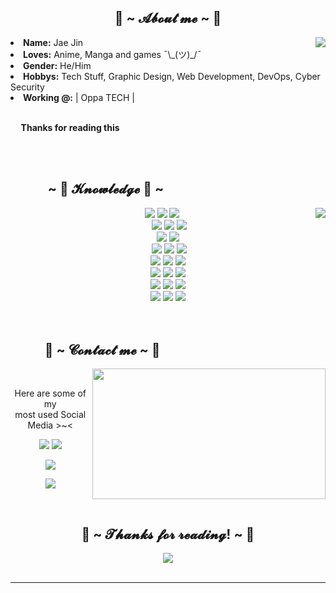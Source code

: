 <body>
<div>
<h2 align="center"> 🦊 ~ 𝓐𝓫𝓸𝓾𝓽 𝓶𝓮 ~ 🦊 </h2>
<img src="https://i.imgur.com/PKjxuan.gif" align="right">
<li>
<b>Name:</b> Jae Jin</li>
<li>
<b>Loves:</b> Anime, Manga and games ¯\_(ツ)_/¯
</li>
<li>
<b>Gender:</b> He/Him
</li>
<li>
<b>Hobbys:</b> Tech Stuff, Graphic Design, Web Development, DevOps, Cyber Security
</li>
<li>
<b>Working @:</b> | Oppa TECH |
</li>
<br>
<p><b>     Thanks for reading this     </b></p>
</div>
<br /><br />
<div>
<h2 align="left">            ~ 📇 𝓚𝓷𝓸𝔀𝓵𝓮𝓭𝓰𝓮 📇 ~</h2>
<p>
<img src="https://i.imgur.com/cz15XcX.gif" align="right">
</div>
<div>
<p align="center">
  <img
    src="https://img.shields.io/badge/Python-FFD43B?style=for-the-badge&logo=python&logoColor=darkgreen"
  />
  <img
    src="https://img.shields.io/badge/TypeScript-007ACC?style=for-the-badge&logo=typescript&logoColor=white"
  />
  <img
    src="https://img.shields.io/badge/JavaScript-F7DF1E?style=for-the-badge&logo=javascript&logoColor=black"
  /><br />
   <img
    src="https://img.shields.io/badge/node.js%20-%2343853D.svg?&style=for-the-badge&logo=node.js&logoColor=white"
  />
  <img
    src="https://img.shields.io/badge/C%23-239120?style=for-the-badge&logo=c-sharp&logoColor=white"
  />
  <img
    src="https://img.shields.io/badge/C%2B%2B-00599C?style=for-the-badge&logo=c%2B%2B&logoColor=white"
  /><br />
  <img
    src="https://img.shields.io/badge/HTML5-E34F26?style=for-the-badge&logo=html5&logoColor=white"
  />
  <img
    src="https://img.shields.io/badge/CSS3-1572B6?style=for-the-badge&logo=css3&logoColor=white"
  />
  <br />
   <img
    src="https://img.shields.io/badge/Lua-2C2D72?style=for-the-badge&logo=lua&logoColor=white"
  />
  <img
    src="https://img.shields.io/badge/TensorFlow-FF6F00?style=for-the-badge&logo=TensorFlow&logoColor=white"
  />
  <img
    src="https://img.shields.io/badge/Keras-D00000?style=for-the-badge&logo=Keras&logoColor=white"
  /><br />
  <img
    src="https://img.shields.io/badge/Kotlin-0095D5?&style=for-the-badge&logo=kotlin&logoColor=white"
  />
  <img
    src="https://img.shields.io/badge/Java-ED8B00?style=for-the-badge&logo=java&logoColor=white"
  />
  <img
    src="https://img.shields.io/badge/Haskell-5D4F85?style=for-the-badge&logo=haskell&logoColor=white"
  /><br />
  <img
    src="https://img.shields.io/badge/MongoDB-4EA94B?style=for-the-badge&logo=mongodb&logoColor=white"
  />
  <img
    src="https://img.shields.io/badge/redis-%23DD0031.svg?&style=for-the-badge&logo=redis&logoColor=white"
  />
  <img
    src="https://img.shields.io/badge/PostgreSQL-316192?style=for-the-badge&logo=postgresql&logoColor=white"
  /><br />
  <img
    src="https://img.shields.io/badge/GraphQl-E10098?style=for-the-badge&logo=graphql&logoColor=white"
  />
  <img
    src="https://img.shields.io/badge/firebase-ffca28?style=for-the-badge&logo=firebase&logoColor=black"
  />
  <img
    src="https://img.shields.io/badge/Git-F05032?style=for-the-badge&logo=git&logoColor=white"
  /><br />
  <img
    src="https://img.shields.io/badge/Amazon_AWS-232F3E?style=for-the-badge&logo=amazon-aws&logoColor=white"
  />
  <img
    src="https://img.shields.io/badge/replit-667881?style=for-the-badge&logo=replit&logoColor=white"
  />
  <img
    src="https://img.shields.io/badge/Heroku-430098?style=for-the-badge&logo=heroku&logoColor=white"
  />
  <br /><br />
<br>
<h2>           📝 ~ 𝓒𝓸𝓷𝓽𝓪𝓬𝓽 𝓶𝓮 ~ 📝</h2>
<img src="https://i.imgur.com/kk8AtGX.gif" align="right" width="373.5px" height="208.5px">
<br>
<p align="center">Here are some of my <br>
most used Social Media >~< </p>
<p align="center"><a href="https://twitter.com/Kadantte" target="_blank"><img src="https://img.shields.io/badge/Kadantte-%231DA1F2.svg?&style=for-the-badge&logo=Twitter&logoColor=white"/></a> <a href="https://discord.gg/96uswVQWT9" target="_blank"><img src="https://img.shields.io/badge/Apocalypse-%237289DA.svg?&style=for-the-badge&logo=discord&logoColor=white"/></a></p>
<p align="center"><a href="https://kadantte.moe" target="_blank"><img src="https://img.shields.io/badge/Kadantte.moe-%239146FF.svg?&style=for-the-badge&logo=website&logoColor=white"/></a></p>
 <p align="center"><a href="#" target="_blank"><img src="https://discord.c99.nl/widget/theme-3/259483398312034304.png"/></a></p>
</div>
<br>
<div>
<h2 align="center">💖 ~ 𝓣𝓱𝓪𝓷𝓴𝓼 𝓯𝓸𝓻 𝓻𝓮𝓪𝓭𝓲𝓷𝓰! ~ 💖</h2>
<div align="center">
<img src="https://i.imgur.com/CVZLfwM.gif">
<br><br>
</div>
<hr>
</div>
</div>
</body>

